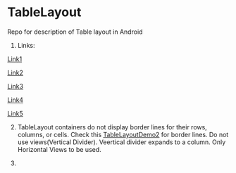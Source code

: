 # TableLayout
Repo for description of Table layout in Android

1) Links:

[Link1](https://developer.android.com/guide/topics/ui/layout/grid)

[Link2](https://developer.android.com/reference/android/widget/TableLayout)

[Link3](https://www.tutorialspoint.com/android/android_table_layout.htm)

[Link4](https://www.mkyong.com/android/android-tablelayout-example/)

[Link5](https://abhiandroid.com/ui/tablelayout)



2) TableLayout containers do not display border lines for their rows, columns, or cells.
Check this [TableLayoutDemo2](/TableLayoutDemo2) for border lines.
Do not use views(Vertical Divider). Veertical divider expands to a column. Only Horizontal Views to be used.

3) 